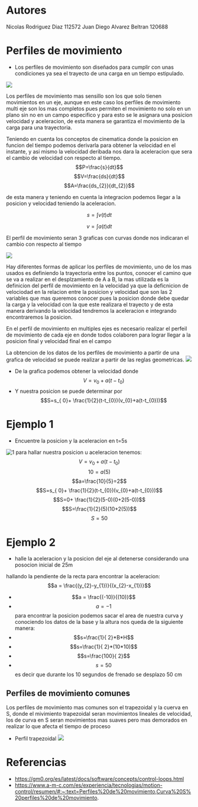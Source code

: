 # Autores 
Nicolas Rodriguez Diaz 112572
Juan Diego Alvarez Beltran 120688
# Perfiles de movimiento
- Los perfiles de movimiento son diseñados para cumplir con unas condiciones ya sea el trayecto de una carga en un tiempo estipulado.

![](https://www.researchgate.net/publication/329874723/figure/fig37/AS:706765452767235@1545517423178/Figura-4-12-Perfiles-de-movimiento-para-un-desplazamiento-de-30-unidades.ppm)

Los perfiles de movimiento mas sensillo son los que solo tienen movimientos en un eje, aunque en este caso los perfiles de movimiento multi eje son los mas completos pues permiten el movimiento no solo en un plano sin no en un campo especifico y para esto se le asignara una posicion velocidad y aceleracion, de esta manera se garantiza el movimiento de la carga para una trayectoria.

Teniendo en cuenta los conceptos de cinematica donde la posicion en funcion del tiempo podemos derivarla para obtener la velocidad en el instante, y asi mismo la velocidad deribada nos dara la aceleracion que sera el cambio de velocidad con respecto al tiempo.
$$P=\frac{s}{dt}$$
$$V=\frac{ds}{dt}$$
$$A=\frac{ds_{2}}{dt_{2}}$$

de esta manera y teniendo en cuenta la integracion podemos llegar a la posicion y velocidad teniendo la aceleracion.

$$ s=\int v(t)dt$$

$$ v=\int a(t)dt$$

El perfil de movimiento seran 3 graficas con curvas donde nos indicaran el cambio con respecto al tiempo

![](https://www.libreservo.com/sites/libreservo.com/files/imagenes/Trapezoidal.png)

Hay diferentes formas de aplicar los perfiles de movimiento, uno de los mas usados es definiendo la trayectoria entre los puntos, conocer el camino que se va a realizar en el desplzamiento de A a B, la mas utilizada es la definicion del perfil de movimiento en la velocidad ya que la deficnicion de velociodad en la relacion entre la posicion y velocidad que son las 2 variables que mas queremos conocer pues la posicion donde debe quedar la carga y la velocidad con la que este realizara el trayecto y de esta manera derivando la velocidad tendremos la aceleracion e integrando encontraremos la posicion.



En el perfil de movimiento en multiples ejes es necesario realizar el perfeil de movimiento de cada eje en donde todos colaboren para lograr llegar a la posicion final y velocidad final en el campo

La obtencion de los datos de los perfiles de movimiento a partir de una grafica de velocidad se puede realizar a partir de las reglas geometricas.
![](https://www.neurochispas.com/wp-content/uploads/2023/06/Ejemplo-de-grafica-de-velocidad-vs-tiempo.png)

- De la grafica podemos obtener la velocidad donde$$V=v_{0}+a(t-t_{0})$$
- Y nuestra posicion se puede determinar por $$S=s_{
0}+ \frac{1}{2}(t-t_{0})(v_{0}+a(t-t_{0}))$$

# Ejemplo 1
- Encuentre la posicion y la aceleracion en t=5s

![1](x1/1.png)
 para hallar nuestra posicion u aceleracion tenemos:
 $$V=v_{0}+a(t-t_{0})$$
 $$10=a(5)$$
 $$a=\frac{10}{5}=2$$
 $$S=s_{
0}+ \frac{1}{2}(t-t_{0})(v_{0}+a(t-t_{0}))$$
$$S=0+ \frac{1}{2}(5-0)(0+2(5-0))$$
$$S=\frac{1}{2}(5)(10+2(5))$$
$$S=50$$

# Ejemplo 2

  - halle la aceleracion y la posicion del eje al detenerse considerando una posocion inicial de 25m

hallando la pendiente de la recta para encontrar la aceleracion:
$$a = \frac{(y_{2}-y_{1})}{(x_{2}-x_{1})}$$
- $$a = \frac{(-10)}{(10)}$$
- $$a = -1$$
para encontrar la posicion podemos sacar el area de nuestra curva y conociendo los datos  de la base y la altura nos queda de la siguiente manera:
- $$s=\frac{1}{ 2}*B*H$$
- $$s=\frac{1}{ 2}*(10*10)$$
- $$s=\frac{100}{ 2}$$
- $$s=50$$
es decir que durante los 10 segundos de frenado se desplazo 50 cm

## Perfiles de movimiento comunes 

Los perfiles de movimiento mas comunes son el trapezoidal y la cuerva en S, donde el mivimiento trapezoidal seran movimientos lineales de velocidad, los de curva en S seran movimientos mas suaves pero mas demorados en realizar lo que afecta el tiempo de proceso

- Perfil trapezoidal
![](https://gm0.org/es/latest/_images/trapezoidal-motion-profiling-graph.png) 



# Referencias
- https://gm0.org/es/latest/docs/software/concepts/control-loops.html
- https://www.a-m-c.com/es/experiencia/tecnologias/motion-control/resumen/#:~:text=Perfiles%20de%20movimiento,Curva%20S%20perfiles%20de%20movimiento.

